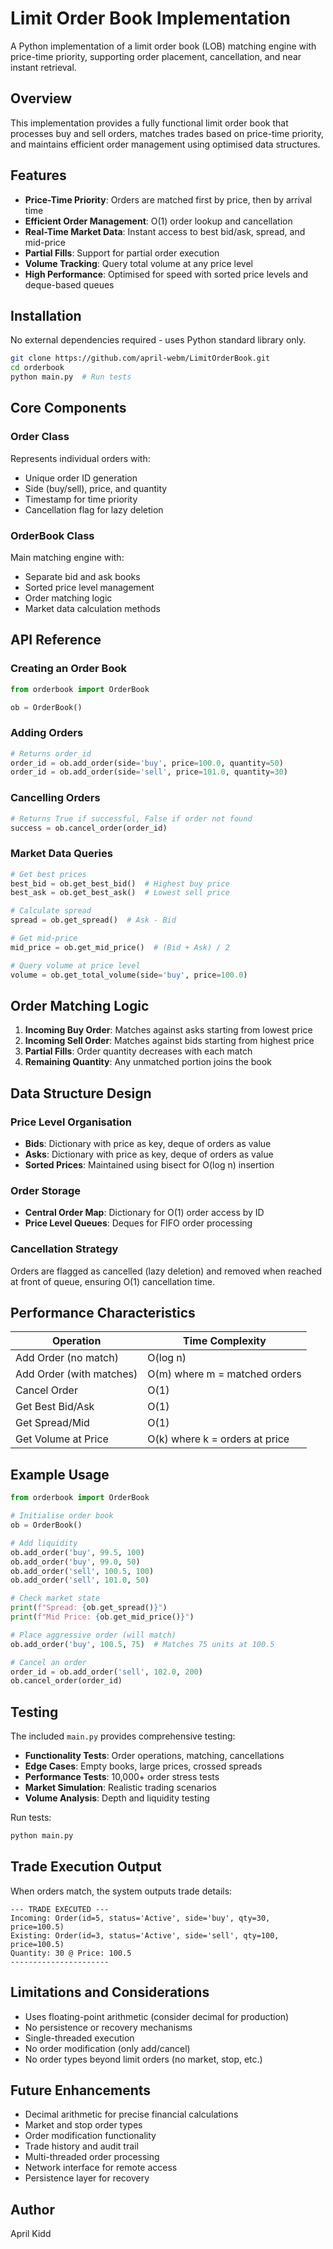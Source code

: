 # Limit Order Book Implementation

A Python implementation of a limit order book (LOB) matching engine with price-time priority, supporting order placement, cancellation, and near instant retrieval.

## Overview

This implementation provides a fully functional limit order book that processes buy and sell orders, matches trades based on price-time priority, and maintains efficient order management using optimised data structures.

## Features

- **Price-Time Priority**: Orders are matched first by price, then by arrival time
- **Efficient Order Management**: O(1) order lookup and cancellation
- **Real-Time Market Data**: Instant access to best bid/ask, spread, and mid-price
- **Partial Fills**: Support for partial order execution
- **Volume Tracking**: Query total volume at any price level
- **High Performance**: Optimised for speed with sorted price levels and deque-based queues

## Installation

No external dependencies required - uses Python standard library only.

```bash
git clone https://github.com/april-webm/LimitOrderBook.git
cd orderbook
python main.py  # Run tests
```

## Core Components

### Order Class
Represents individual orders with:
- Unique order ID generation
- Side (buy/sell), price, and quantity
- Timestamp for time priority
- Cancellation flag for lazy deletion

### OrderBook Class
Main matching engine with:
- Separate bid and ask books
- Sorted price level management
- Order matching logic
- Market data calculation methods

## API Reference

### Creating an Order Book
```python
from orderbook import OrderBook

ob = OrderBook()
```

### Adding Orders
```python
# Returns order_id
order_id = ob.add_order(side='buy', price=100.0, quantity=50)
order_id = ob.add_order(side='sell', price=101.0, quantity=30)
```

### Cancelling Orders
```python
# Returns True if successful, False if order not found
success = ob.cancel_order(order_id)
```

### Market Data Queries
```python
# Get best prices
best_bid = ob.get_best_bid()  # Highest buy price
best_ask = ob.get_best_ask()  # Lowest sell price

# Calculate spread
spread = ob.get_spread()  # Ask - Bid

# Get mid-price
mid_price = ob.get_mid_price()  # (Bid + Ask) / 2

# Query volume at price level
volume = ob.get_total_volume(side='buy', price=100.0)
```

## Order Matching Logic

1. **Incoming Buy Order**: Matches against asks starting from lowest price
2. **Incoming Sell Order**: Matches against bids starting from highest price
3. **Partial Fills**: Order quantity decreases with each match
4. **Remaining Quantity**: Any unmatched portion joins the book

## Data Structure Design

### Price Level Organisation
- **Bids**: Dictionary with price as key, deque of orders as value
- **Asks**: Dictionary with price as key, deque of orders as value
- **Sorted Prices**: Maintained using bisect for O(log n) insertion

### Order Storage
- **Central Order Map**: Dictionary for O(1) order access by ID
- **Price Level Queues**: Deques for FIFO order processing

### Cancellation Strategy
Orders are flagged as cancelled (lazy deletion) and removed when reached at front of queue, ensuring O(1) cancellation time.

## Performance Characteristics

| Operation | Time Complexity |
|-----------|----------------|
| Add Order (no match) | O(log n) |
| Add Order (with matches) | O(m) where m = matched orders |
| Cancel Order | O(1) |
| Get Best Bid/Ask | O(1) |
| Get Spread/Mid | O(1) |
| Get Volume at Price | O(k) where k = orders at price |

## Example Usage

```python
from orderbook import OrderBook

# Initialise order book
ob = OrderBook()

# Add liquidity
ob.add_order('buy', 99.5, 100)
ob.add_order('buy', 99.0, 50)
ob.add_order('sell', 100.5, 100)
ob.add_order('sell', 101.0, 50)

# Check market state
print(f"Spread: {ob.get_spread()}")
print(f"Mid Price: {ob.get_mid_price()}")

# Place aggressive order (will match)
ob.add_order('buy', 100.5, 75)  # Matches 75 units at 100.5

# Cancel an order
order_id = ob.add_order('sell', 102.0, 200)
ob.cancel_order(order_id)
```

## Testing

The included `main.py` provides comprehensive testing:

- **Functionality Tests**: Order operations, matching, cancellations
- **Edge Cases**: Empty books, large prices, crossed spreads
- **Performance Tests**: 10,000+ order stress tests
- **Market Simulation**: Realistic trading scenarios
- **Volume Analysis**: Depth and liquidity testing

Run tests:
```bash
python main.py
```

## Trade Execution Output

When orders match, the system outputs trade details:
```
--- TRADE EXECUTED ---
Incoming: Order(id=5, status='Active', side='buy', qty=30, price=100.5)
Existing: Order(id=3, status='Active', side='sell', qty=100, price=100.5)
Quantity: 30 @ Price: 100.5
----------------------
```

## Limitations and Considerations

- Uses floating-point arithmetic (consider decimal for production)
- No persistence or recovery mechanisms
- Single-threaded execution
- No order modification (only add/cancel)
- No order types beyond limit orders (no market, stop, etc.)

## Future Enhancements

- Decimal arithmetic for precise financial calculations
- Market and stop order types
- Order modification functionality
- Trade history and audit trail
- Multi-threaded order processing
- Network interface for remote access
- Persistence layer for recovery

## Author

April Kidd
